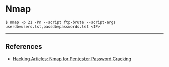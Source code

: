 # Nmap

`$ nmap -p 21 -Pn --script ftp-brute --script-args userdb=users.lst,passdb=passwords.lst <IP>`

---
## References

- [Hacking Articles: Nmap for Pentester Password Cracking](https://www.hackingarticles.in/nmap-for-pentester-password-cracking/)